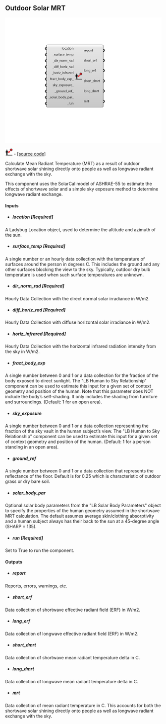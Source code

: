 ## Outdoor Solar MRT

![](../../images/components/Outdoor_Solar_MRT.png)

![](../../images/icons/Outdoor_Solar_MRT.png) - [[source code]](https://github.com/ladybug-tools/ladybug-grasshopper/blob/master/ladybug_grasshopper/src//LB%20Outdoor%20Solar%20MRT.py)


Calculate Mean Radiant Temperature (MRT) as a result of outdoor shortwave solar shining directly onto people as well as longwave radiant exchange with the sky. 

This component uses the SolarCal model of ASHRAE-55 to estimate the effects of shortwave solar and a simple sky exposure method to determine longwave radiant exchange. 



#### Inputs
* ##### location [Required]
A Ladybug Location object, used to determine the altitude and azimuth of the sun. 
* ##### surface_temp [Required]
A single number or an hourly data collection with the temperature of surfaces around the person in degrees C. This includes the ground and any other surfaces blocking the view to the sky. Typically, outdoor dry bulb temperature is used when such surface temperatures are unknown. 
* ##### dir_norm_rad [Required]
Hourly Data Collection with the direct normal solar irradiance in W/m2. 
* ##### diff_horiz_rad [Required]
Hourly Data Collection with diffuse horizontal solar irradiance in W/m2. 
* ##### horiz_infrared [Required]
Hourly Data Collection with the horizontal infrared radiation intensity from the sky in W/m2. 
* ##### fract_body_exp 
A single number between 0 and 1 or a data collection for the fraction of the body exposed to direct sunlight. The "LB Human to Sky Relationship" component can be used to estimate this input for a given set of context geometry and position of the human. Note that this parameter does NOT include the body’s self-shading. It only includes the shading from furniture and surroundings. (Default: 1 for an open area). 
* ##### sky_exposure 
A single number between 0 and 1 or a data collection representing the fraction of the sky vault in the human subject’s view. The "LB Human to Sky Relationship" component can be used to estimate this input for a given set of context geometry and position of the human. (Default: 1 for a person standing in an open area). 
* ##### ground_ref 
A single number between 0 and 1 or a data collection that represents the reflectance of the floor. Default is for 0.25 which is characteristic of outdoor grass or dry bare soil. 
* ##### solar_body_par 
Optional solar body parameters from the "LB Solar Body Parameters" object to specify the properties of the human geometry assumed in the shortwave MRT calculation. The default assumes average skin/clothing absorptivity and a human subject always has their back to the sun at a 45-degree angle (SHARP = 135). 
* ##### run [Required]
Set to True to run the component. 

#### Outputs
* ##### report
Reports, errors, warnings, etc. 
* ##### short_erf
Data collection of shortwave effective radiant field (ERF) in W/m2. 
* ##### long_erf
Data collection of longwave effective radiant field (ERF) in W/m2. 
* ##### short_dmrt
Data collection of shortwave mean radiant temperature delta in C. 
* ##### long_dmrt
Data collection of longwave mean radiant temperature delta in C. 
* ##### mrt
Data collection of mean radiant temperature in C.  This accounts for both the shortwave solar shining directly onto people as well as longwave radiant exchange with the sky. 